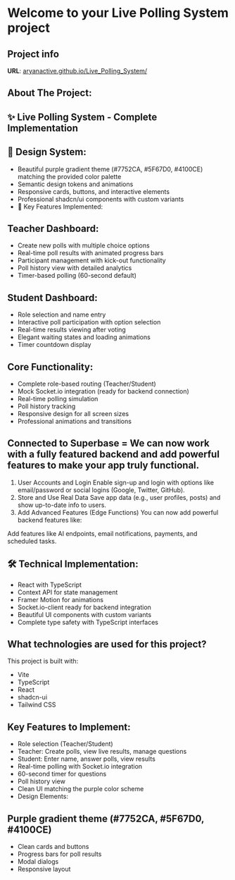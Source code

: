 # Welcome to your Live Polling System project

## Project info

**URL**: [aryanactive.github.io/Live_Polling_System/](https://aryanactive.github.io/Live_Polling_System/)

## About The Project:

## ✨ Live Polling System - Complete Implementation
## 🎨 Design System:

- Beautiful purple gradient theme (#7752CA, #5F67D0, #4100CE) matching the provided color palette
- Semantic design tokens and animations
- Responsive cards, buttons, and interactive elements
- Professional shadcn/ui components with custom variants
- 🚀 Key Features Implemented:

## Teacher Dashboard:
- Create new polls with multiple choice options
- Real-time poll results with animated progress bars
- Participant management with kick-out functionality
- Poll history view with detailed analytics
- Timer-based polling (60-second default)
## Student Dashboard:
- Role selection and name entry
- Interactive poll participation with option selection
- Real-time results viewing after voting
- Elegant waiting states and loading animations
- Timer countdown display
## Core Functionality:
- Complete role-based routing (Teacher/Student)
- Mock Socket.io integration (ready for backend connection)
- Real-time polling simulation
- Poll history tracking
- Responsive design for all screen sizes
- Professional animations and transitions

## Connected to Superbase = We can now work with a fully featured backend and add powerful features to make your app truly functional.

1. User Accounts and Login
Enable sign-up and login with options like email/password or social logins (Google, Twitter, GitHub).
2. Store and Use Real Data
Save app data (e.g., user profiles, posts) and show up-to-date info to users.
3. Add Advanced Features (Edge Functions)
You can now add powerful backend features like:

Add features like AI endpoints, email notifications, payments, and scheduled tasks.
## 🛠 Technical Implementation:

- React with TypeScript
- Context API for state management
- Framer Motion for animations
- Socket.io-client ready for backend integration
- Beautiful UI components with custom variants
- Complete type safety with TypeScript interfaces

## What technologies are used for this project?

This project is built with:

- Vite
- TypeScript
- React
- shadcn-ui
- Tailwind CSS

## Key Features to Implement:

- Role selection (Teacher/Student)
- Teacher: Create polls, view live results, manage questions
- Student: Enter name, answer polls, view results
- Real-time polling with Socket.io integration
- 60-second timer for questions
- Poll history view
- Clean UI matching the purple color scheme
- Design Elements:

## Purple gradient theme (#7752CA, #5F67D0, #4100CE)
- Clean cards and buttons
- Progress bars for poll results
- Modal dialogs
- Responsive layout



